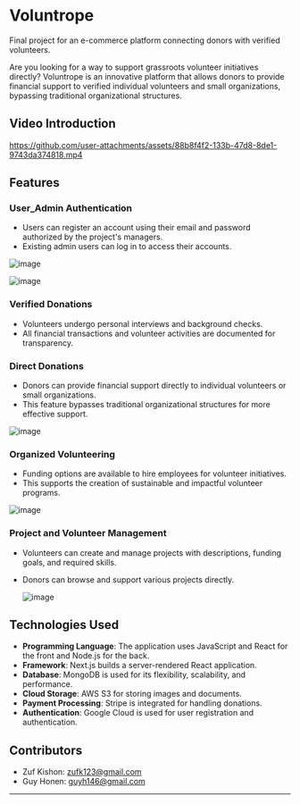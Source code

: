 # Voluntrope

Final project for an e-commerce platform connecting donors with verified volunteers.

Are you looking for a way to support grassroots volunteer initiatives directly? Voluntrope is an innovative platform that allows donors to provide financial support to verified individual volunteers and small organizations, bypassing traditional organizational structures.

## Video Introduction

https://github.com/user-attachments/assets/88b8f4f2-133b-47d8-8de1-9743da374818.mp4

## Features

### User_Admin Authentication
- Users can register an account using their email and password authorized by the project's managers.
- Existing admin users can log in to access their accounts.

![image](https://github.com/user-attachments/assets/12e30a32-89c9-4b1f-8420-14c6e339ff7c)

![image](https://github.com/user-attachments/assets/d909f7d9-675a-4ea8-ad44-f53efe0a9fb8)

### Verified Donations
- Volunteers undergo personal interviews and background checks.
- All financial transactions and volunteer activities are documented for transparency.

### Direct Donations
- Donors can provide financial support directly to individual volunteers or small organizations.
- This feature bypasses traditional organizational structures for more effective support.

![image](https://github.com/user-attachments/assets/e3277f7b-a905-49c5-9962-504e7643fdd4)

### Organized Volunteering
- Funding options are available to hire employees for volunteer initiatives.
- This supports the creation of sustainable and impactful volunteer programs.

![image](https://github.com/user-attachments/assets/38551bf3-587a-4893-a33a-69c5e1b226b3)

### Project and Volunteer Management
- Volunteers can create and manage projects with descriptions, funding goals, and required skills.
- Donors can browse and support various projects directly.

  ![image](https://github.com/user-attachments/assets/4460f36c-5e64-4725-b4e5-f3eb6a9b7b12)

## Technologies Used

- **Programming Language**: The application uses JavaScript and React for the front and Node.js for the back.
- **Framework**: Next.js builds a server-rendered React application.
- **Database**: MongoDB is used for its flexibility, scalability, and performance.
- **Cloud Storage**: AWS S3 for storing images and documents.
- **Payment Processing**: Stripe is integrated for handling donations.
- **Authentication**: Google Cloud is used for user registration and authentication.

## Contributors

- Zuf Kishon: [zufk123@gmail.com](mailto:zufk123@gmail.com)
- Guy Honen: [guyh146@gmail.com](mailto:guyh146@gmail.com)
 
---
